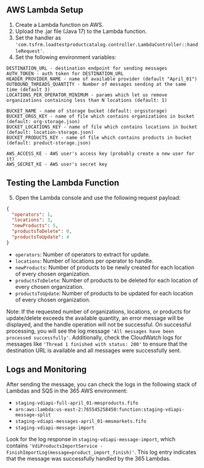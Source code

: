 ## AWS Lambda Setup

1. Create a Lambda function on AWS.
2. Upload the .jar file (Java 17) to the Lambda function.
3. Set the handler as `'com.tsfrm.loadtestproductcatalog.controller.LambdaController::handleRequest'`.
4. Set the following environment variables:

```
DESTINATION_URL - destination endpoint for sending messages
AUTH_TOKEN - auth token for DESTINATION_URL
HEADER_PROVIDER_NAME - name of available provider (default "April_01")
OUTBOUND_THREADS_QUANTITY - Number of messages sending at the same time (default 3)
LOCATIONS_PER_OPERATOR_MINIMUM - params which let us remove organizations containing less than N locations (default: 1)

BUCKET_NAME - name of storage bucket (default: orgsstorage)
BUCKET_ORGS_KEY - name of file which contains organizations in bucket (default: org-storage.json)
BUCKET_LOCATIONS_KEY - name of file which contains locations in bucket (default: location-storage.json)
BUCKET_PRODUCTS_KEY - name of file which contains products in bucket (default: product-storage.json)

AWS_ACCESS_KE - AWS user's access key (probably create a new user for it)
AWS_SECRET_KE - AWS user's secret key
```

## Testing the Lambda Function

5. Open the Lambda console and use the following request payload:

```json
{
  "operators": 1,
  "locations": 3,
  "newProducts": 5,
  "productsToDelete": 0,
  "productsToUpdate": 4
}
```

- `operators`: Number of operators to extract for update.
- `locations`: Number of locations per operator to handle.
- `newProducts`: Number of products to be newly created for each location of every chosen organization.
- `productsToDelete`: Number of products to be deleted for each location of every chosen organization.
- `productsToUpdate`: Number of products to be updated for each location of every chosen organization.

Note: If the requested number of organizations, locations, or products for update/delete exceeds the available quantity, an error message will be displayed, and the handle operation will not be successful. On successful processing, you will see the log message `'All messages have been processed successfully'`. Additionally, check the CloudWatch logs for messages like `'Thread 1 finished with status: 200'` to ensure that the destination URL is available and all messages were successfully sent.

## Logs and Monitoring

After sending the message, you can check the logs in the following stack of Lambdas and SQS in the 365 AWS environment:

- `staging-vdiapi-full-april_01-mmsproducts.fifo`
- `arn:aws:lambda:us-east-2:765545258450:function:staging-vdiapi-message-split`
- `staging-vdiapi-messages-april_01-mmsmarkets.fifo`
- `staging-vdiapi-message-import`

Look for the log response in `staging-vdiapi-message-import`, which contains `'VdiProductsImportService - FinishImportLog(message=product_import_finish)'`. This log entry indicates that the message was successfully handled by the 365 Lambdas.